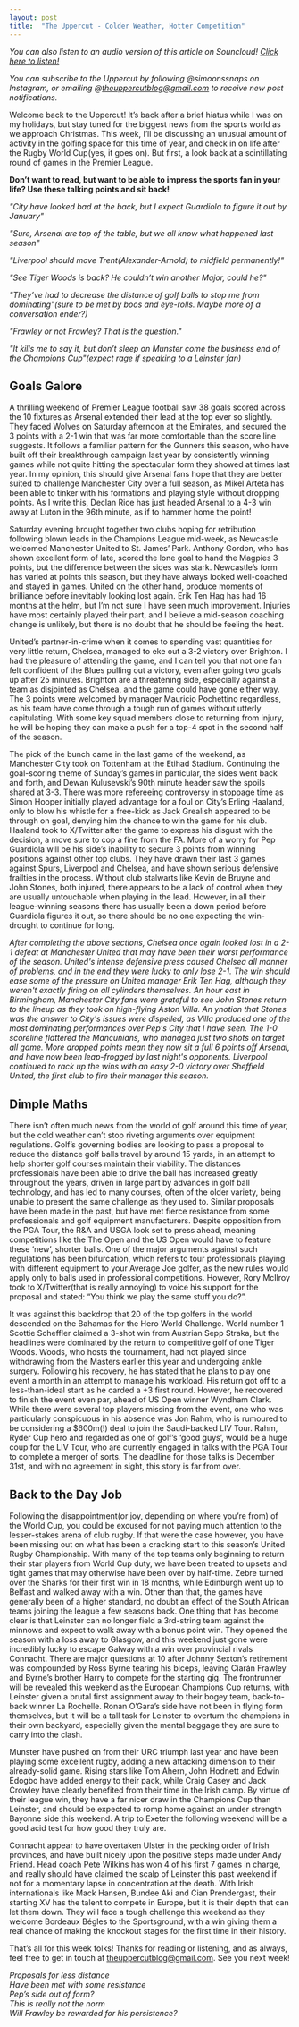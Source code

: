 ```yaml
---
layout: post
title:  "The Uppercut - Colder Weather, Hotter Competition"
---
```

*You can also listen to an audio version of this article on Souncloud! [Click here to listen!](https://on.soundcloud.com/jzFG1TaKRntrWh1Q7)*

*You can subscribe to the Uppercut by following @simoonssnaps on Instagram, or emailing @theuppercutblog@gmail.com to receive new post notifications.*

Welcome back to the Uppercut! It’s back after a brief hiatus while I was on my holidays, but stay tuned for the biggest news from the sports world as we approach Christmas. This week, I’ll be discussing an unusual amount of activity in the golfing space for this time of year, and check in on life after the Rugby World Cup(yes, it goes on). But first, a look back at a scintillating round of games in the Premier League.

**Don’t want to read, but want to be able to impress the sports fan in your life? Use these talking points and sit back!**

*"City have looked bad at the back, but I expect Guardiola to figure it out by January"*  

*"Sure, Arsenal are top of the table, but we all know what happened last season"*  

*"Liverpool should move Trent(Alexander-Arnold) to midfield permanently!"*  

*"See Tiger Woods is back? He couldn’t win another Major, could he?"*  

*"They’ve had to decrease the distance of golf balls to stop me from dominating"(sure to be met by boos and eye-rolls. Maybe more of a conversation ender?)*  

*"Frawley or not Frawley? That is the question."*  

*"It kills me to say it, but don’t sleep on Munster come the business end of the Champions Cup"(expect rage if speaking to a Leinster fan)*  

## Goals Galore
A thrilling weekend of Premier League football saw 38 goals scored across the 10 fixtures as Arsenal extended their lead at the top ever so slightly. They faced Wolves on Saturday afternoon at the Emirates, and secured the 3 points with a 2-1 win that was far more comfortable than the score line suggests. It follows a familiar pattern for the Gunners this season, who have built off their breakthrough campaign last year by consistently winning games while not quite hitting the spectacular form they showed at times last year. In my opinion, this should give Arsenal fans hope that they are better suited to challenge Manchester City over a full season, as Mikel Arteta has been able to tinker with his formations and playing style without dropping points. As I write this, Declan Rice has just headed Arsenal to a 4-3 win away at Luton in the 96th minute, as if to hammer home the point!

Saturday evening brought together two clubs hoping for retribution following blown leads in the Champions League mid-week, as Newcastle welcomed Manchester United to St. James’ Park. Anthony Gordon, who has shown excellent form of late, scored the lone goal to hand the Magpies 3 points, but the difference between the sides was stark. Newcastle’s form has varied at points this season, but they have always looked well-coached and stayed in games. United on the other hand, produce moments of brilliance before inevitably looking lost again. Erik Ten Hag has had 16 months at the helm, but I’m not sure I have seen much improvement. Injuries have most certainly played their part, and I believe a mid-season coaching change is unlikely, but there is no doubt that he should be feeling the heat.

United’s partner-in-crime when it comes to spending vast quantities for very little return, Chelsea, managed to eke out a 3-2 victory over Brighton. I had the pleasure of attending the game, and I can tell you that not one fan felt confident of the Blues pulling out a victory, even after going two goals up after 25 minutes. Brighton are a threatening side, especially against a team as disjointed as Chelsea, and the game could have gone either way. The 3 points were welcomed by manager Mauricio Pochettino regardless, as his team have come through a tough run of games without utterly capitulating. With some key squad members close to returning from injury, he will be hoping they can make a push for a top-4 spot in the second half of the season.

The pick of the bunch came in the last game of the weekend, as Manchester City took on Tottenham at the Etihad Stadium. Continuing the goal-scoring theme of Sunday’s games in particular, the sides went back and forth, and Dewan Kulusevski’s 90th minute header saw the spoils shared at 3-3. There was more refereeing controversy in stoppage time as Simon Hooper initially played advantage for a foul on City’s Erling Haaland, only to blow his whistle for a free-kick as Jack Grealish appeared to be through on goal, denying him the chance to win the game for his club. Haaland took to X/Twitter after the game to express his disgust with the decision, a move sure to cop a fine from the FA. More of a worry for Pep Guardiola will be his side’s inability to secure 3 points from winning positions against other top clubs. They have drawn their last 3 games against Spurs, Liverpool and Chelsea, and have shown serious defensive frailties in the process. Without club stalwarts like Kevin de Bruyne and John Stones, both injured, there appears to be a lack of control when they are usually untouchable when playing in the lead. However, in all their league-winning seasons there has usually been a down period before Guardiola figures it out, so there should be no one expecting the win-drought to continue for long.

*After completing the above sections, Chelsea once again looked lost in a 2-1 defeat at Manchester United that may have been their worst performance of the season. United's intense defensive press caused Chelsea all manner of problems, and in the end they were lucky to only lose 2-1. The win should ease some of the pressure on United manager Erik Ten Hag, although they weren't exactly firing on all cylinders themselves. An hour east in Birmingham, Manchester City fans were grateful to see John Stones return to the lineup as they took on high-flying Aston Villa. An ynotion that Stones was the answer to City's issues were dispelled, as Villa produced one of the most dominating performances over Pep's City that I have seen. The 1-0 scoreline flattered the Mancunians, who managed just two shots on target all game. More dropped points mean they now sit a full 6 points off Arsenal, and have now been leap-frogged by last night's opponents. Liverpool continued to rack up the wins with an easy 2-0 victory over Sheffield United, the first club to fire their manager this season.*

## Dimple Maths
There isn’t often much news from the world of golf around this time of year, but the cold weather can’t stop riveting arguments over equipment regulations. Golf’s governing bodies are looking to pass a proposal to reduce the distance golf balls travel by around 15 yards, in an attempt to help shorter golf courses maintain their viability. The distances professionals have been able to drive the ball has increased greatly throughout the years, driven in large part by advances in golf ball technology, and has led to many courses, often of the older variety, being unable to present the same challenge as they used to. Similar proposals have been made in the past, but have met fierce resistance from some professionals and golf equipment manufacturers. Despite opposition from the PGA Tour, the R&A and USGA look set to press ahead, meaning competitions like the The Open and the US Open would have to feature these ‘new’, shorter balls. One of the major arguments against such regulations has been bifurcation, which refers to tour professionals playing with different equipment to your Average Joe golfer, as the new rules would apply only to balls used in professional competitions. However, Rory McIlroy took to X/Twitter(that is really annoying) to voice his support for the proposal and stated: “You think we play the same stuff you do?”.

It was against this backdrop that 20 of the top golfers in the world descended on the Bahamas for the Hero World Challenge. World number 1 Scottie Scheffler claimed a 3-shot win from Austrian Sepp Straka, but the headlines were dominated by the return to competitive golf of one Tiger Woods. Woods, who hosts the tournament, had not played since withdrawing from the Masters earlier this year and undergoing ankle surgery. Following his recovery, he has stated that he plans to play one event a month in an attempt to manage his workload. His return got off to a less-than-ideal start as he carded a +3 first round. However, he recovered to finish the event even par, ahead of US Open winner Wyndham Clark. While there were several top players missing from the event, one who was particularly conspicuous in his absence was Jon Rahm, who is rumoured to be considering a $600m(!) deal to join the Saudi-backed LIV Tour. Rahm, Ryder Cup hero and regarded as one of golf’s ‘good guys’, would be a huge coup for the LIV Tour, who are currently engaged in talks with the PGA Tour to complete a merger of sorts. The deadline for those talks is December 31st, and with no agreement in sight, this story is far from over.

## Back to the Day Job
Following the disappointment(or joy, depending on where you’re from) of the World Cup, you could be excused for not paying much attention to the lesser-stakes arena of club rugby. If that were the case however, you have been missing out on what has been a cracking start to this season’s United Rugby Championship. With many of the top teams only beginning to return their star players from World Cup duty, we have been treated to upsets and tight games that may otherwise have been over by half-time. Zebre turned over the Sharks for their first win in 18 months, while Edinburgh went up to Belfast and walked away with a win. Other than that, the games have generally been of a higher standard, no doubt an effect of the South African teams joining the league a few seasons back. One thing that has become clear is that Leinster can no longer field a 3rd-string team against the minnows and expect to walk away with a bonus point win. They opened the season with a loss away to Glasgow, and this weekend just gone were incredibly lucky to escape Galway with a win over provincial rivals Connacht. There are major questions at 10 after Johnny Sexton’s retirement was compounded by Ross Byrne tearing his biceps, leaving Ciarán Frawley and Byrne’s brother Harry to compete for the starting gig. The frontrunner will be revealed this weekend as the European Champions Cup returns, with Leinster given a brutal first assignment away to their bogey team, back-to-back winner La Rochelle. Ronan O’Gara’s side have not been in flying form themselves, but it will be a tall task for Leinster to overturn the champions in their own backyard, especially given the mental baggage they are sure to carry into the clash.

Munster have pushed on from their URC triumph last year and have been playing some excellent rugby, adding a new attacking dimension to their already-solid game. Rising stars like Tom Ahern, John Hodnett and Edwin Edogbo have added energy to their pack, while Craig Casey and Jack Crowley have clearly benefited from their time in the Irish camp. By virtue of their league win, they have a far nicer draw in the Champions Cup than Leinster, and should be expected to romp home against an under strength Bayonne side this weekend. A trip to Exeter the following weekend will be a good acid test for how good they truly are.

Connacht appear to have overtaken Ulster in the pecking order of Irish provinces, and have built nicely upon the positive steps made under Andy Friend. Head coach Pete Wilkins has won 4 of his first 7 games in charge, and really should have claimed the scalp of Leinster this past weekend if not for a momentary lapse in concentration at the death. With Irish internationals like Mack Hansen, Bundee Aki and Cian Prendergast, their starting XV has the talent to compete in Europe, but it is their depth that can let them down. They will face a tough challenge this weekend as they welcome Bordeaux Bégles to the Sportsground, with a win giving them a real chance of making the knockout stages for the first time in their history.

That’s all for this week folks! Thanks for reading or listening, and as always, feel free to get in touch at theuppercutblog@gmail.com. See you next week!

*Proposals for less distance*  
*Have been met with some resistance*  
*Pep’s side out of form?*  
*This is really not the norm*  
*Will Frawley be rewarded for his persistence?*  

